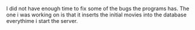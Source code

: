 I did not have enough time to fix some of the bugs the programs has. 
The one i was working on is that it inserts the initial movies into the database everythime i start the server. 
